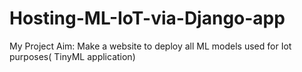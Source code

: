 # Hosting-ML-IoT-via-Django-app

My Project Aim: Make a website to deploy all ML models used for Iot purposes( TinyML application) 

